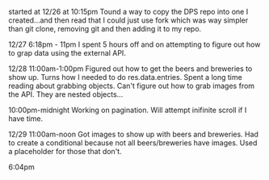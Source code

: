 started at 12/26 at 10:15pm
Tound a way to copy the DPS repo into one I created...and then read that I could just use fork which was way simpler than git clone, removing git and then adding it to my repo. 

12/27 6:18pm - 11pm
I spent 5 hours off and on attempting to figure out how to grap data using the external API.

12/28 11:00am-1:00pm 
Figured out how to get the beers and breweries to show up. Turns how I needed to do res.data.entries. Spent a long time reading about grabbing objects. Can't figure out how to grab images from the API. They are nested objects... 

10:00pm-midnight 
Working on pagination. Will attempt inifinite scroll if I have time. 
 
12/29 11:00am-noon 
Got images to show up with beers and breweries. Had to create a conditional because not all beers/breweries have images. Used a placeholder for those that don't. 

6:04pm
